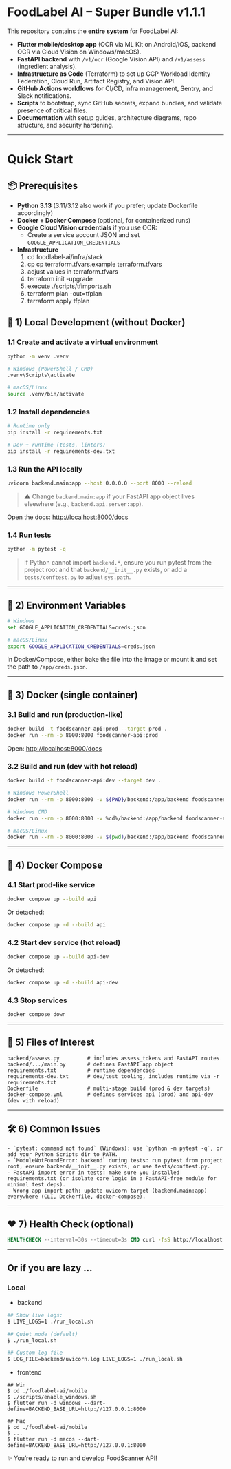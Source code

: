 # FoodLabel AI – Super Bundle v1.1.1

This repository contains the **entire system** for FoodLabel AI:
- **Flutter mobile/desktop app** (OCR via ML Kit on Android/iOS, backend OCR via Cloud Vision on Windows/macOS).
- **FastAPI backend** with `/v1/ocr` (Google Vision API) and `/v1/assess` (ingredient analysis).
- **Infrastructure as Code** (Terraform) to set up GCP Workload Identity Federation, Cloud Run, Artifact Registry, and Vision API.
- **GitHub Actions workflows** for CI/CD, infra management, Sentry, and Slack notifications.
- **Scripts** to bootstrap, sync GitHub secrets, expand bundles, and validate presence of critical files.
- **Documentation** with setup guides, architecture diagrams, repo structure, and security hardening.

---

# Quick Start

## 📦 Prerequisites

- **Python 3.13** (3.11/3.12 also work if you prefer; update Dockerfile accordingly)
- **Docker + Docker Compose** (optional, for containerized runs)
- **Google Cloud Vision credentials** if you use OCR:
  - Create a service account JSON and set `GOOGLE_APPLICATION_CREDENTIALS`
- **Infrastructure**
  1. cd foodlabel-ai/infra/stack 
  2. cp cp terraform.tfvars.example terraform.tfvars
  3. adjust values in terraform.tfvars
  4. terraform init -upgrade 
  5. execute ./scripts/tfimports.sh
  6. terraform plan -out=tfplan
  7. terraform apply tfplan


## 🚀 1) Local Development (without Docker)

### 1.1 Create and activate a virtual environment
```bash
python -m venv .venv

# Windows (PowerShell / CMD)
.venv\Scripts\activate

# macOS/Linux
source .venv/bin/activate
```

### 1.2 Install dependencies
```bash
# Runtime only
pip install -r requirements.txt

# Dev + runtime (tests, linters)
pip install -r requirements-dev.txt
```

### 1.3 Run the API locally
```bash
uvicorn backend.main:app --host 0.0.0.0 --port 8000 --reload
```
> ⚠️ Change `backend.main:app` if your FastAPI app object lives elsewhere (e.g., `backend.api.server:app`).

Open the docs: [http://localhost:8000/docs](http://localhost:8000/docs)

### 1.4 Run tests
```bash
python -m pytest -q
```
> If Python cannot import `backend.*`, ensure you run pytest from the project root and that `backend/__init__.py` exists, or add a `tests/conftest.py` to adjust `sys.path`.

---

## 🔑 2) Environment Variables
```bash
# Windows
set GOOGLE_APPLICATION_CREDENTIALS=creds.json

# macOS/Linux
export GOOGLE_APPLICATION_CREDENTIALS=creds.json
```
In Docker/Compose, either bake the file into the image or mount it and set the path to `/app/creds.json`.

---

## 🐳 3) Docker (single container)

### 3.1 Build and run (production-like)
```bash
docker build -t foodscanner-api:prod --target prod .
docker run --rm -p 8000:8000 foodscanner-api:prod
```
Open: [http://localhost:8000/docs](http://localhost:8000/docs)

### 3.2 Build and run (dev with hot reload)
```bash
docker build -t foodscanner-api:dev --target dev .

# Windows PowerShell
docker run --rm -p 8000:8000 -v ${PWD}/backend:/app/backend foodscanner-api:dev

# Windows CMD
docker run --rm -p 8000:8000 -v %cd%/backend:/app/backend foodscanner-api:dev

# macOS/Linux
docker run --rm -p 8000:8000 -v $(pwd)/backend:/app/backend foodscanner-api:dev
```

---

## 🧩 4) Docker Compose

### 4.1 Start prod-like service
```bash
docker compose up --build api
```
Or detached:
```bash
docker compose up -d --build api
```

### 4.2 Start dev service (hot reload)
```bash
docker compose up --build api-dev
```
Or detached:
```bash
docker compose up -d --build api-dev
```

### 4.3 Stop services
```bash
docker compose down
```

---

## 📂 5) Files of Interest
```
backend/assess.py         # includes assess_tokens and FastAPI routes
backend/.../main.py       # defines FastAPI app object
requirements.txt          # runtime dependencies
requirements-dev.txt      # dev/test tooling, includes runtime via -r requirements.txt
Dockerfile                # multi-stage build (prod & dev targets)
docker-compose.yml        # defines services api (prod) and api-dev (dev with reload)
```

---

## 🛠️ 6) Common Issues
```
- `pytest: command not found` (Windows): use `python -m pytest -q`, or add your Python Scripts dir to PATH.
- `ModuleNotFoundError: backend` during tests: run pytest from project root; ensure backend/__init__.py exists; or use tests/conftest.py.
- FastAPI import error in tests: make sure you installed requirements.txt (or isolate core logic in a FastAPI-free module for minimal test deps).
- Wrong app import path: update uvicorn target (backend.main:app) everywhere (CLI, Dockerfile, docker-compose).
```

---

## ❤️ 7) Health Check (optional)
```dockerfile
HEALTHCHECK --interval=30s --timeout=3s CMD curl -fsS http://localhost:8000/health || exit 1
```

---

## Or if you are lazy ... 
### Local
- backend
```./run_local.sh
## Show live logs:
$ LIVE_LOGS=1 ./run_local.sh

## Quiet mode (default)
$ ./run_local.sh

## Custom log file
$ LOG_FILE=backend/uvicorn.log LIVE_LOGS=1 ./run_local.sh
```
- frontend
```  
## Win
$ cd ./foodlabel-ai/mobile
$ ./scripts/enable_windows.sh
$ flutter run -d windows --dart-define=BACKEND_BASE_URL=http://127.0.0.1:8000

## Mac
$ cd ./foodlabel-ai/mobile
$ ...
$ flutter run -d macos --dart-define=BACKEND_BASE_URL=http://127.0.0.1:8000
```

✨ You’re ready to run and develop FoodScanner API!

